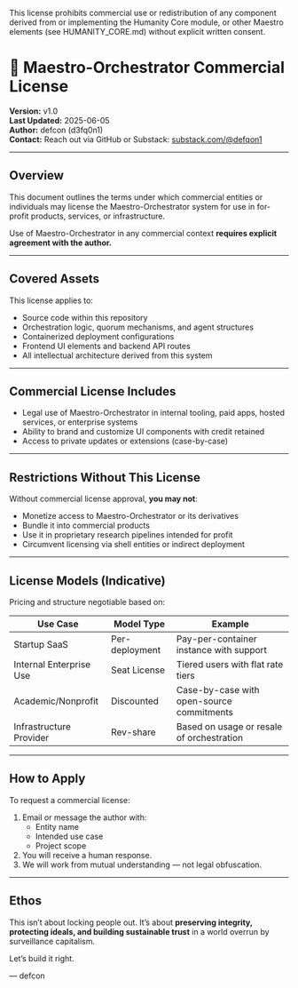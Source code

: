This license prohibits commercial use or redistribution of any component derived from or implementing the Humanity Core module, or other Maestro elements (see HUMANITY_CORE.md) without explicit written consent.



# 💼 Maestro-Orchestrator Commercial License

**Version:** v1.0  
**Last Updated:** 2025-06-05  
**Author:** defcon (d3fq0n1)  
**Contact:** Reach out via GitHub or Substack: [substack.com/@defqon1](https://substack.com/@defqon1)

---

## Overview

This document outlines the terms under which commercial entities or individuals may license the Maestro-Orchestrator system for use in for-profit products, services, or infrastructure.

Use of Maestro-Orchestrator in any commercial context **requires explicit agreement with the author.**

---

## Covered Assets

This license applies to:

- Source code within this repository
- Orchestration logic, quorum mechanisms, and agent structures
- Containerized deployment configurations
- Frontend UI elements and backend API routes
- All intellectual architecture derived from this system

---

## Commercial License Includes

- Legal use of Maestro-Orchestrator in internal tooling, paid apps, hosted services, or enterprise systems
- Ability to brand and customize UI components with credit retained
- Access to private updates or extensions (case-by-case)

---

## Restrictions Without This License

Without commercial license approval, **you may not**:

- Monetize access to Maestro-Orchestrator or its derivatives
- Bundle it into commercial products
- Use it in proprietary research pipelines intended for profit
- Circumvent licensing via shell entities or indirect deployment

---

## License Models (Indicative)

Pricing and structure negotiable based on:

| Use Case                | Model Type       | Example                                     |
|-------------------------|------------------|---------------------------------------------|
| Startup SaaS            | Per-deployment   | Pay-per-container instance with support     |
| Internal Enterprise Use | Seat License     | Tiered users with flat rate tiers           |
| Academic/Nonprofit      | Discounted       | Case-by-case with open-source commitments   |
| Infrastructure Provider | Rev-share        | Based on usage or resale of orchestration   |

---

## How to Apply

To request a commercial license:

1. Email or message the author with:
   - Entity name
   - Intended use case
   - Project scope
2. You will receive a human response.
3. We will work from mutual understanding — not legal obfuscation.

---

## Ethos

This isn’t about locking people out. It’s about **preserving integrity, protecting ideals, and building sustainable trust** in a world overrun by surveillance capitalism.

Let’s build it right.

— defcon
